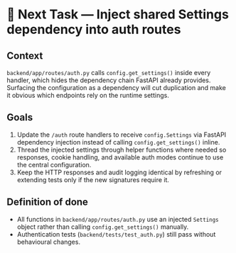 # 🔄 Next Task — Inject shared Settings dependency into auth routes

## Context
`backend/app/routes/auth.py` calls `config.get_settings()` inside every handler, which hides the dependency chain FastAPI already provides. Surfacing the configuration as a dependency will cut duplication and make it obvious which endpoints rely on the runtime settings.

## Goals
1. Update the `/auth` route handlers to receive `config.Settings` via FastAPI dependency injection instead of calling `config.get_settings()` inline.
2. Thread the injected settings through helper functions where needed so responses, cookie handling, and available auth modes continue to use the central configuration.
3. Keep the HTTP responses and audit logging identical by refreshing or extending tests only if the new signatures require it.

## Definition of done
- All functions in `backend/app/routes/auth.py` use an injected `Settings` object rather than calling `config.get_settings()` manually.
- Authentication tests (`backend/tests/test_auth.py`) still pass without behavioural changes.
